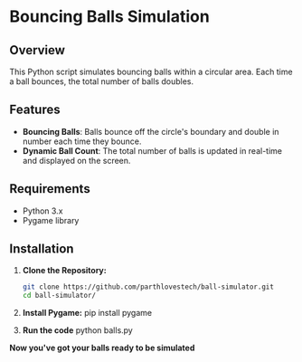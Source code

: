 # Bouncing Balls Simulation

## Overview

This Python script simulates bouncing balls within a circular area. Each time a ball bounces, the total number of balls doubles.

## Features

- **Bouncing Balls**: Balls bounce off the circle's boundary and double in number each time they bounce.
- **Dynamic Ball Count**: The total number of balls is updated in real-time and displayed on the screen.

## Requirements

- Python 3.x
- Pygame library

## Installation

1. **Clone the Repository:**

   ```bash
   git clone https://github.com/parthlovestech/ball-simulator.git
   cd ball-simulator/

2. **Install Pygame:**
pip install pygame

3. **Run the code**
python balls.py

**Now you've got your balls ready to be simulated**
